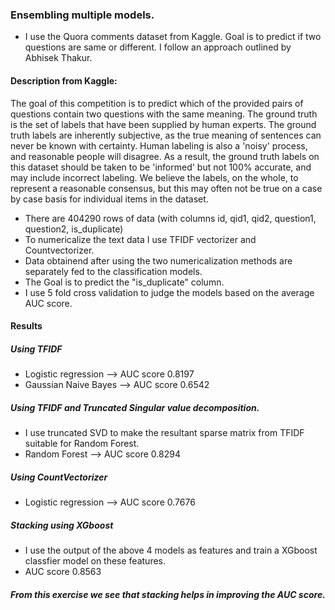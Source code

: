 ### Ensembling multiple models.
- I use the Quora comments dataset from Kaggle. Goal is to predict if two questions are same or different. I follow an approach outlined by Abhisek Thakur. 

#### Description from Kaggle:
The goal of this competition is to predict which of the provided pairs of questions contain two questions with the same meaning. The ground truth is the set of labels that have been supplied by human experts. The ground truth labels are inherently subjective, as the true meaning of sentences can never be known with certainty. Human labeling is also a 'noisy' process, and reasonable people will disagree. As a result, the ground truth labels on this dataset should be taken to be 'informed' but not 100% accurate, and may include incorrect labeling. We believe the labels, on the whole, to represent a reasonable consensus, but this may often not be true on a case by case basis for individual items in the dataset.

- There are 404290 rows of data (with columns id, qid1, qid2, question1, question2, is_duplicate)
- To numericalize the text data I use TFIDF vectorizer and Countvectorizer.  
- Data obtainend after using the two numericalization methods are separately fed to the classification models.  
- The Goal is to predict the "is_duplicate" column.
- I use 5 fold cross validation to judge the models based on the average AUC score.

#### Results 
##### Using TFIDF
- Logistic regression --> AUC score 0.8197
- Gaussian Naive Bayes --> AUC score 0.6542
##### Using TFIDF and Truncated Singular value decomposition.
- I use truncated SVD to make the resultant sparse matrix from TFIDF suitable for Random Forest. 
- Random Forest --> AUC score 0.8294
##### Using CountVectorizer 
- Logistic regression --> AUC score 0.7676   

##### Stacking using XGboost 
- I use the output of the above 4 models as features and train a  XGboost classfier model on these features. 
- AUC score 0.8563 

##### From this exercise we see that stacking helps in improving the AUC score.  